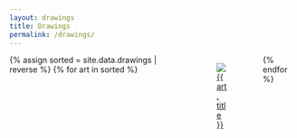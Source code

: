 ```yaml
---
layout: drawings
title: Drawings
permalink: /drawings/
---
```


<div class="columns is-multiline is-mobile" id="drawings">
    {% assign sorted = site.data.drawings | reverse %}
    {% for art in sorted %}
    <div class="column is-half-mobile is-half-tablet is-one-third-desktop is-one-third-widescreen is-one-quarter-fullhd">
        <a href="{{ art.url }}" target="_blank">
            <figure>
                <img src="{{ art.url}}">
                <figcaption>{{ art. title }}</figcaption>
            </figure>
        </a>
    </div>
    {% endfor %}
</div>
